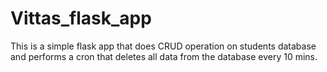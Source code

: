 # Vittas_flask_app
This is a simple flask app that does CRUD operation on students database and performs a cron that deletes all data from the database every 10 mins.
